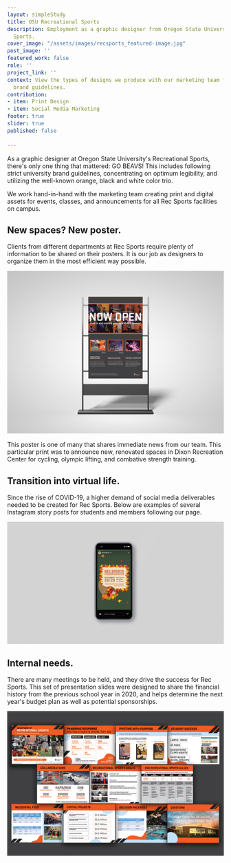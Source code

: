 ```yaml
---
layout: simpleStudy
title: OSU Recreational Sports
description: Employment as a graphic designer from Oregon State University's Recreational
  Sports.
cover_image: "/assets/images/recsports_featured-image.jpg"
post_image: ''
featured_work: false
role: ''
project_link: ''
context: View the types of designs we produce with our marketing team following OSU's
  brand guidelines.
contribution:
- item: Print Design
- item: Social Media Marketing
footer: true
slider: true
published: false

---
```

As a graphic designer at Oregon State University's Recreational Sports, there's only one thing that mattered: GO BEAVS! This includes following strict university brand guidelines, concentrating on optimum legibility, and utilizing the well-known orange, black and white color trio.

We work hand-in-hand with the marketing team creating print and digital assets for events, classes, and announcements for all Rec Sports facilities on campus.

## New spaces? New poster.

Clients from different departments at Rec Sports require plenty of information to be shared on their posters. It is our job as designers to organize them in the most efficient way possible.

![](/assets/images/recsports_poster.jpg)

This poster is one of many that shares immediate news from our team. This particular print was to announce new, renovated spaces in Dixon Recreation Center for cycling, olympic lifting, and combative strength training.

## Transition into virtual life.

Since the rise of COVID-19, a higher demand of social media deliverables needed to be created for Rec Sports. Below are examples of several Instagram story posts for students and members following our page.

![](/assets/images/recsports_social.gif)

## Internal needs.

There are many meetings to be held, and they drive the success for Rec Sports. This set of presentation slides were designed to share the financial history from the previous school year in 2020, and helps determine the next year's budget plan as well as potential sponsorships.

![](/assets/images/recsports_presenation.jpg)